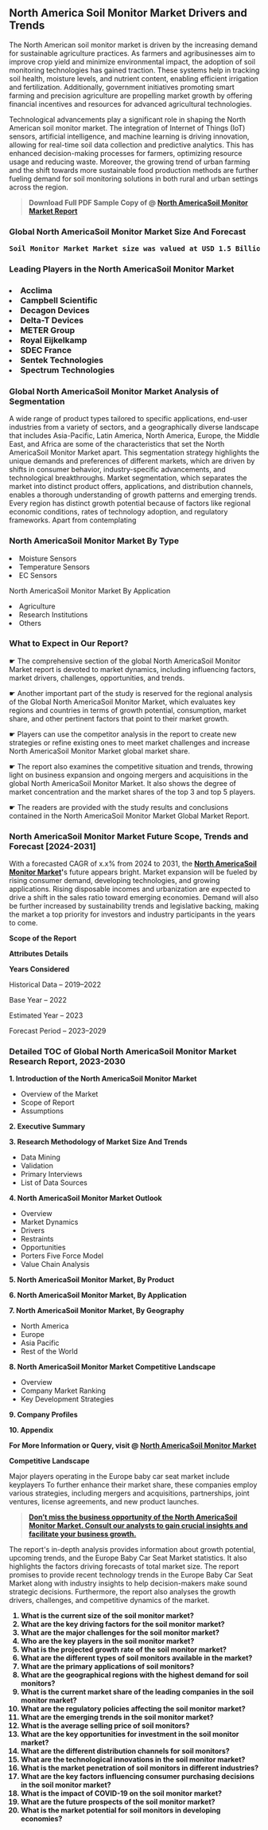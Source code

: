 <p> <h2>North America Soil Monitor Market Drivers and Trends</h2><p>The North American soil monitor market is driven by the increasing demand for sustainable agriculture practices. As farmers and agribusinesses aim to improve crop yield and minimize environmental impact, the adoption of soil monitoring technologies has gained traction. These systems help in tracking soil health, moisture levels, and nutrient content, enabling efficient irrigation and fertilization. Additionally, government initiatives promoting smart farming and precision agriculture are propelling market growth by offering financial incentives and resources for advanced agricultural technologies.</p><p>Technological advancements play a significant role in shaping the North American soil monitor market. The integration of Internet of Things (IoT) sensors, artificial intelligence, and machine learning is driving innovation, allowing for real-time soil data collection and predictive analytics. This has enhanced decision-making processes for farmers, optimizing resource usage and reducing waste. Moreover, the growing trend of urban farming and the shift towards more sustainable food production methods are further fueling demand for soil monitoring solutions in both rural and urban settings across the region.</p></p><blockquote id="" class=""><strong>Download Full PDF Sample Copy of @&nbsp;<a href="https://www.verifiedmarketreports.com/download-sample/?rid=287118&utm_source=GitHub-Jan&utm_medium=290" target="_blank">North AmericaSoil Monitor Market Report</a>&nbsp;&nbsp;</strong></blockquote><h3 id="" class=""><strong>Global&nbsp;North AmericaSoil Monitor Market Size And Forecast</strong></h3><pre class="reader-text-block__code-block"><strong>Soil Monitor Market Market size was valued at USD 1.5 Billion in 2022 and is projected to reach USD 3.8 Billion by 2030, growing at a CAGR of 12.2% from 2024 to 2030.</strong></pre><h3 id="" class="">Leading Players in the&nbsp;North AmericaSoil Monitor Market</h3><h3 class=""></Li><Li>Acclima</Li><Li> Campbell Scientific</Li><Li> Decagon Devices</Li><Li> Delta-T Devices</Li><Li> METER Group</Li><Li> Royal Eijkelkamp</Li><Li> SDEC France</Li><Li> Sentek Technologies</Li><Li> Spectrum Technologies</h3><h3 id="" class="">Global&nbsp;North AmericaSoil Monitor Market Analysis of Segmentation</h3><p id="" class="">A wide range of product types tailored to specific applications, end-user industries from a variety of sectors, and a geographically diverse landscape that includes Asia-Pacific, Latin America, North America, Europe, the Middle East, and Africa are some of the characteristics that set the North AmericaSoil Monitor Market apart. This segmentation strategy highlights the unique demands and preferences of different markets, which are driven by shifts in consumer behavior, industry-specific advancements, and technological breakthroughs. Market segmentation, which separates the market into distinct product offers, applications, and distribution channels, enables a thorough understanding of growth patterns and emerging trends. Every region has distinct growth potential because of factors like regional economic conditions, rates of technology adoption, and regulatory frameworks. Apart from contemplating</p><h3 id="" class="">North AmericaSoil Monitor Market&nbsp;By Type</h3><p></Li><Li>Moisture Sensors</Li><Li> Temperature Sensors</Li><Li> EC Sensors</p><div class="" data-test-id=""><p>North AmericaSoil Monitor Market&nbsp;By Application</p></div><p class=""></Li><Li>Agriculture</Li><Li> Research Institutions</Li><Li> Others</p><div class="" data-test-id=""><h3><span class="">What to Expect in Our Report?</span></h3></div><div class="" data-test-id=""><p><span class="">☛ The comprehensive section of the global North AmericaSoil Monitor Market report is devoted to market dynamics, including influencing factors, market drivers, challenges, opportunities, and trends.</span></p></div><div class="" data-test-id=""><p><span class="">☛ Another important part of the study is reserved for the regional analysis of the Global North AmericaSoil Monitor Market, which evaluates key regions and countries in terms of growth potential, consumption, market share, and other pertinent factors that point to their market growth.</span></p></div><div class="" data-test-id=""><p><span class="">☛ Players can use the competitor analysis in the report to create new strategies or refine existing ones to meet market challenges and increase North AmericaSoil Monitor Market global market share.</span></p></div><div class="" data-test-id=""><p><span class="">☛ The report also examines the competitive situation and trends, throwing light on business expansion and ongoing mergers and acquisitions in the global North AmericaSoil Monitor Market. It also shows the degree of market concentration and the market shares of the top 3 and top 5 players.</span></p></div><div class="" data-test-id=""><p><span class="">☛ The readers are provided with the study results and conclusions contained in the North AmericaSoil Monitor Market Global Market Report.</span></p></div><div class="" data-test-id=""><h3><span class="">North AmericaSoil Monitor Market Future Scope, Trends and Forecast [2024-2031]</span></h3></div><div class="" data-test-id=""><p><span class="">With a forecasted CAGR of x.x% from 2024 to 2031, the <strong><a href="https://www.verifiedmarketreports.com/download-sample/?rid=287118&utm_source=GitHub-Jan&utm_medium=290" target="_blank">North AmericaSoil Monitor Market</a>'</strong>s future appears bright. Market expansion will be fueled by rising consumer demand, developing technologies, and growing applications. Rising disposable incomes and urbanization are expected to drive a shift in the sales ratio toward emerging economies. Demand will also be further increased by sustainability trends and legislative backing, making the market a top priority for investors and industry participants in the years to come.</span></p><p id="ember66" class="ember-view reader-text-block__paragraph"><strong>Scope of the Report</strong></p><p id="ember67" class="ember-view reader-text-block__paragraph"><strong>Attributes Details</strong></p><p id="ember68" class="ember-view reader-text-block__paragraph"><strong>Years Considered</strong></p><p id="ember69" class="ember-view reader-text-block__paragraph">Historical Data &ndash; 2019&ndash;2022</p><p id="ember70" class="ember-view reader-text-block__paragraph">Base Year &ndash; 2022</p><p id="ember71" class="ember-view reader-text-block__paragraph">Estimated Year &ndash; 2023</p><p id="ember72" class="ember-view reader-text-block__paragraph">Forecast Period &ndash; 2023&ndash;2029</p></div><h3 id="" class="">Detailed TOC of Global North AmericaSoil Monitor Market Research Report, 2023-2030</h3><p id="" class=""><strong>1. Introduction of the North AmericaSoil Monitor Market</strong></p><ul><li>Overview of the Market</li><li>Scope of Report</li><li>Assumptions</li></ul><p id="" class=""><strong>2. Executive Summary</strong></p><p id="" class=""><strong>3. Research Methodology of Market Size And Trends</strong></p><ul><li>Data Mining</li><li>Validation</li><li>Primary Interviews</li><li>List of Data Sources</li></ul><p id="" class=""><strong>4. North AmericaSoil Monitor Market Outlook</strong></p><ul><li>Overview</li><li>Market Dynamics</li><li>Drivers</li><li>Restraints</li><li>Opportunities</li><li>Porters Five Force Model</li><li>Value Chain Analysis</li></ul><p id="" class=""><strong>5. North AmericaSoil Monitor Market, By Product</strong></p><p id="" class=""><strong>6. North AmericaSoil Monitor Market, By Application</strong></p><p id="" class=""><strong>7. North AmericaSoil Monitor Market, By Geography</strong></p><ul><li>North America</li><li>Europe</li><li>Asia Pacific</li><li>Rest of the World</li></ul><p id="" class=""><strong>8. North AmericaSoil Monitor Market Competitive Landscape</strong></p><ul><li>Overview</li><li>Company Market Ranking</li><li>Key Development Strategies</li></ul><p id="" class=""><strong>9. Company Profiles</strong></p><p id="" class=""><strong>10. Appendix</strong></p><p><strong>For More Information or Query, visit&nbsp;@ <a href="https://www.verifiedmarketreports.com/product/soil-monitor-market/" target="_blank">North AmericaSoil Monitor Market</a></strong></p><p id="ember61" class="ember-view reader-text-block__paragraph"><strong>Competitive Landscape</strong></p><p id="ember62" class="ember-view reader-text-block__paragraph">Major players operating in the Europe baby car seat market include keyplayers To further enhance their market share, these companies employ various strategies, including mergers and acquisitions, partnerships, joint ventures, license agreements, and new product launches.</p><blockquote id="ember63" class="ember-view reader-text-block__blockquote"><strong><a href="https://www.verifiedmarketreports.com/download-sample/?rid=287118&utm_source=GitHub-Jan&utm_medium=290" target="_blank">Don&rsquo;t miss the business opportunity of the North AmericaSoil Monitor Market. Consult our analysts to gain crucial insights and facilitate your business growth.</a></strong></blockquote><p id="ember64" class="ember-view reader-text-block__paragraph">The report's in-depth analysis provides information about growth potential, upcoming trends, and the Europe Baby Car Seat Market statistics. It also highlights the factors driving forecasts of total market size. The report promises to provide recent technology trends in the Europe Baby Car Seat Market along with industry insights to help decision-makers make sound strategic decisions. Furthermore, the report also analyses the growth drivers, challenges, and competitive dynamics of the market.</p><p class="ember-view reader-text-block__paragraph"><strong><ol> <li>What is the current size of the soil monitor market?</li> <li>What are the key driving factors for the soil monitor market?</li> <li>What are the major challenges for the soil monitor market?</li> <li>Who are the key players in the soil monitor market?</li> <li>What is the projected growth rate of the soil monitor market?</li> <li>What are the different types of soil monitors available in the market?</li> <li>What are the primary applications of soil monitors?</li> <li>What are the geographical regions with the highest demand for soil monitors?</li> <li>What is the current market share of the leading companies in the soil monitor market?</li> <li>What are the regulatory policies affecting the soil monitor market?</li> <li>What are the emerging trends in the soil monitor market?</li> <li>What is the average selling price of soil monitors?</li> <li>What are the key opportunities for investment in the soil monitor market?</li> <li>What are the different distribution channels for soil monitors?</li> <li>What are the technological innovations in the soil monitor market?</li> <li>What is the market penetration of soil monitors in different industries?</li> <li>What are the key factors influencing consumer purchasing decisions in the soil monitor market?</li> <li>What is the impact of COVID-19 on the soil monitor market?</li> <li>What are the future prospects of the soil monitor market?</li> <li>What is the market potential for soil monitors in developing economies?</li></ol></strong></p>
